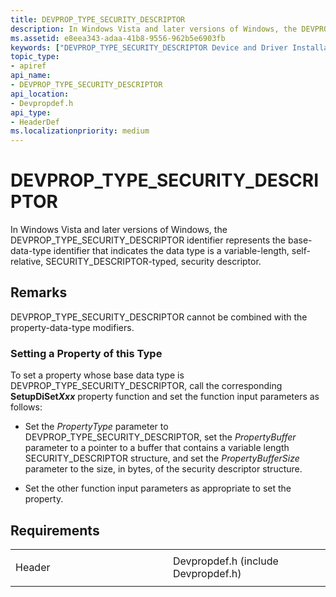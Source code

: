 ```yaml
---
title: DEVPROP_TYPE_SECURITY_DESCRIPTOR
description: In Windows Vista and later versions of Windows, the DEVPROP_TYPE_SECURITY_DESCRIPTOR identifier represents the base-data-type identifier that indicates the data type is a variable-length, self-relative, SECURITY_DESCRIPTOR-typed, security descriptor.
ms.assetid: e8eea343-adaa-41b8-9556-962b5e6903fb
keywords: ["DEVPROP_TYPE_SECURITY_DESCRIPTOR Device and Driver Installation"]
topic_type:
- apiref
api_name:
- DEVPROP_TYPE_SECURITY_DESCRIPTOR
api_location:
- Devpropdef.h
api_type:
- HeaderDef
ms.localizationpriority: medium
---
```


# DEVPROP_TYPE_SECURITY_DESCRIPTOR


In Windows Vista and later versions of Windows, the DEVPROP_TYPE_SECURITY_DESCRIPTOR identifier represents the base-data-type identifier that indicates the data type is a variable-length, self-relative, SECURITY_DESCRIPTOR-typed, security descriptor.

Remarks
-------

DEVPROP_TYPE_SECURITY_DESCRIPTOR cannot be combined with the property-data-type modifiers.

### Setting a Property of this Type

To set a property whose base data type is DEVPROP_TYPE_SECURITY_DESCRIPTOR, call the corresponding **SetupDiSet*Xxx*** property function and set the function input parameters as follows:

-   Set the *PropertyType* parameter to DEVPROP_TYPE_SECURITY_DESCRIPTOR, set the *PropertyBuffer* parameter to a pointer to a buffer that contains a variable length SECURITY_DESCRIPTOR structure, and set the *PropertyBufferSize* parameter to the size, in bytes, of the security descriptor structure.

-   Set the other function input parameters as appropriate to set the property.

Requirements
------------

<table>
<colgroup>
<col width="50%" />
<col width="50%" />
</colgroup>
<tbody>
<tr class="odd">
<td align="left"><p>Header</p></td>
<td align="left">Devpropdef.h (include Devpropdef.h)</td>
</tr>
</tbody>
</table>

 

 





